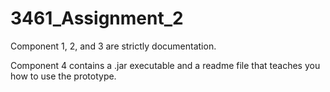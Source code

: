 # 3461_Assignment_2

Component 1, 2, and 3 are strictly documentation.

Component 4 contains a .jar executable and a readme file that teaches you how to use the prototype.